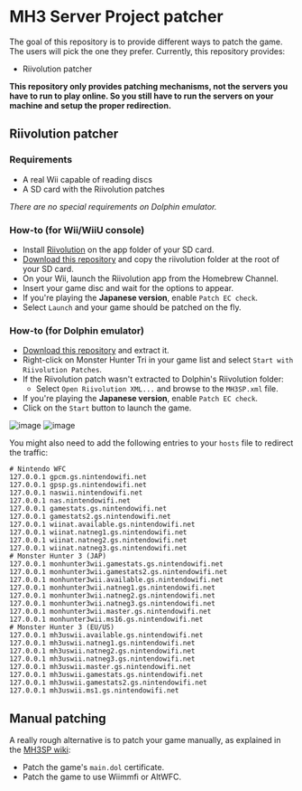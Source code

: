 # MH3 Server Project patcher

The goal of this repository is to provide different ways to patch the game. The
users will pick the one they prefer. Currently, this repository provides:
 - Riivolution patcher

**This repository only provides patching mechanisms, not the servers you have
to run to play online. So you still have to run the servers on your machine and
setup the proper redirection.**

## Riivolution patcher
### Requirements
 - A real Wii capable of reading discs
 - A SD card with the Riivolution patches

_There are no special requirements on Dolphin emulator._

### How-to (for Wii/WiiU console)
 - Install [Riivolution](https://wiibrew.org/wiki/Riivolution) on the app folder
of your SD card.
 - [Download this repository](https://github.com/sepalani/MH3SP-patcher/archive/refs/heads/master.zip)
and copy the riivolution folder at the root of your SD card.
 - On your Wii, launch the Riivolution app from the Homebrew Channel.
 - Insert your game disc and wait for the options to appear.
 - If you're playing the **Japanese version**, enable `Patch EC check`.
 - Select `Launch` and your game should be patched on the fly.

### How-to (for Dolphin emulator)
 - [Download this repository](https://github.com/sepalani/MH3SP-patcher/archive/refs/heads/master.zip)
and extract it.
 - Right-click on Monster Hunter Tri in your game list and select
`Start with Riivolution Patches`.
 - If the Riivolution patch wasn't extracted to Dolphin's Riivolution folder:
   * Select `Open Riivolution XML...` and browse to the `MH3SP.xml` file.
 - If you're playing the **Japanese version**, enable `Patch EC check`.
 - Click on the `Start` button to launch the game.

![image](https://user-images.githubusercontent.com/7890055/141628618-89b7814e-0917-4e60-9e51-b3d9b21f0cb9.png)
![image](https://user-images.githubusercontent.com/7890055/141629012-ca09e592-3930-4416-b71a-7614abd5221c.png)

You might also need to add the following entries to your `hosts` file
to redirect the traffic:
```
# Nintendo WFC
127.0.0.1 gpcm.gs.nintendowifi.net
127.0.0.1 gpsp.gs.nintendowifi.net
127.0.0.1 naswii.nintendowifi.net
127.0.0.1 nas.nintendowifi.net
127.0.0.1 gamestats.gs.nintendowifi.net
127.0.0.1 gamestats2.gs.nintendowifi.net
127.0.0.1 wiinat.available.gs.nintendowifi.net
127.0.0.1 wiinat.natneg1.gs.nintendowifi.net
127.0.0.1 wiinat.natneg2.gs.nintendowifi.net
127.0.0.1 wiinat.natneg3.gs.nintendowifi.net
# Monster Hunter 3 (JAP)
127.0.0.1 monhunter3wii.gamestats.gs.nintendowifi.net
127.0.0.1 monhunter3wii.gamestats2.gs.nintendowifi.net
127.0.0.1 monhunter3wii.available.gs.nintendowifi.net
127.0.0.1 monhunter3wii.natneg1.gs.nintendowifi.net
127.0.0.1 monhunter3wii.natneg2.gs.nintendowifi.net
127.0.0.1 monhunter3wii.natneg3.gs.nintendowifi.net
127.0.0.1 monhunter3wii.master.gs.nintendowifi.net
127.0.0.1 monhunter3wii.ms16.gs.nintendowifi.net
# Monster Hunter 3 (EU/US)
127.0.0.1 mh3uswii.available.gs.nintendowifi.net
127.0.0.1 mh3uswii.natneg1.gs.nintendowifi.net
127.0.0.1 mh3uswii.natneg2.gs.nintendowifi.net
127.0.0.1 mh3uswii.natneg3.gs.nintendowifi.net
127.0.0.1 mh3uswii.master.gs.nintendowifi.net
127.0.0.1 mh3uswii.gamestats.gs.nintendowifi.net
127.0.0.1 mh3uswii.gamestats2.gs.nintendowifi.net
127.0.0.1 mh3uswii.ms1.gs.nintendowifi.net
```

## Manual patching
A really rough alternative is to patch your game manually, as explained in the
[MH3SP wiki](https://github.com/sepalani/MH3SP/wiki):
 - Patch the game's `main.dol` certificate.
 - Patch the game to use Wiimmfi or AltWFC.
